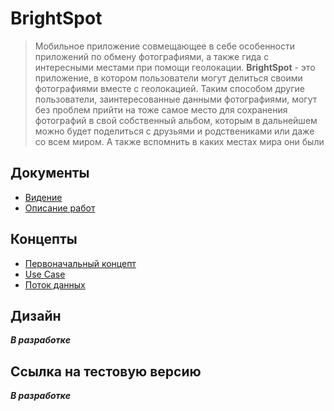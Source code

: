 # BrightSpot

> Мобильное приложение совмещающее в себе особенности приложений по обмену фотографиями, а также гида с интересными местами при помощи геолокации. **BrightSpot** - это приложение, в котором пользователи могут делиться своими фотографиями вместе с геолокацией. Таким способом другие пользователи, заинтересованные данными фотографиями, могут без проблем прийти на тоже самое место для сохранения фотографий в свой собственный альбом, которым в дальнейшем можно будет поделиться с друзьями и родствениками или даже со всем миром. А также вспомнить в каких местах мира они были

## Документы

- [Видение](Documents/Vision.md)
- [Описание работ](Documents/DescriptionWork.md)

## Концепты

- [Первоначальный концепт](Concepts/Concept_v1.png)
- [Use Case](Concepts/UseCase.png)
- [Поток данных](Concepts/DataStream.png)

## Дизайн

***В разработке***

## Ссылка на тестовую версию

***В разработке***
